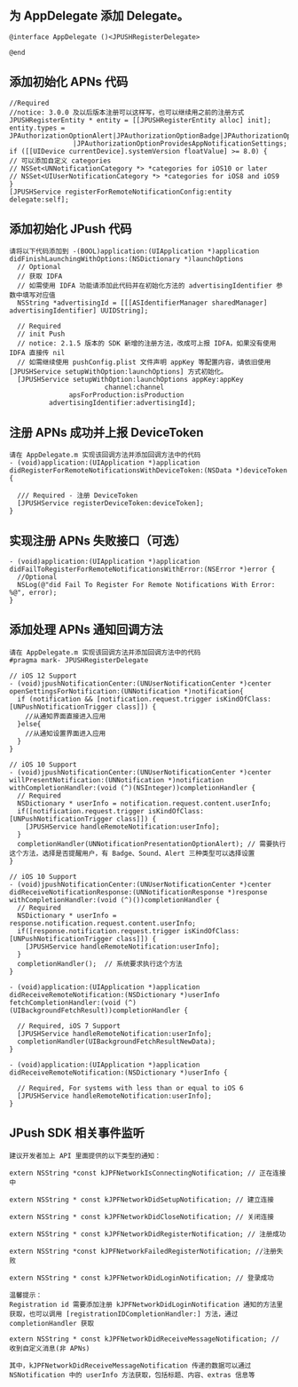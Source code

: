 ## 为 AppDelegate 添加 Delegate。
    @interface AppDelegate ()<JPUSHRegisterDelegate>

    @end

## 添加初始化 APNs 代码
    //Required
    //notice: 3.0.0 及以后版本注册可以这样写，也可以继续用之前的注册方式
    JPUSHRegisterEntity * entity = [[JPUSHRegisterEntity alloc] init];
    entity.types = JPAuthorizationOptionAlert|JPAuthorizationOptionBadge|JPAuthorizationOptionSound
                    |JPAuthorizationOptionProvidesAppNotificationSettings;
    if ([[UIDevice currentDevice].systemVersion floatValue] >= 8.0) {
    // 可以添加自定义 categories
    // NSSet<UNNotificationCategory *> *categories for iOS10 or later
    // NSSet<UIUserNotificationCategory *> *categories for iOS8 and iOS9
    }
    [JPUSHService registerForRemoteNotificationConfig:entity delegate:self];

## 添加初始化 JPush 代码
    请将以下代码添加到 -(BOOL)application:(UIApplication *)application didFinishLaunchingWithOptions:(NSDictionary *)launchOptions
      // Optional
      // 获取 IDFA
      // 如需使用 IDFA 功能请添加此代码并在初始化方法的 advertisingIdentifier 参数中填写对应值
      NSString *advertisingId = [[[ASIdentifierManager sharedManager] advertisingIdentifier] UUIDString];
    
      // Required
      // init Push
      // notice: 2.1.5 版本的 SDK 新增的注册方法，改成可上报 IDFA，如果没有使用 IDFA 直接传 nil
      // 如需继续使用 pushConfig.plist 文件声明 appKey 等配置内容，请依旧使用 [JPUSHService setupWithOption:launchOptions] 方式初始化。
      [JPUSHService setupWithOption:launchOptions appKey:appKey
                            channel:channel
                   apsForProduction:isProduction
              advertisingIdentifier:advertisingId];

## 注册 APNs 成功并上报 DeviceToken
    请在 AppDelegate.m 实现该回调方法并添加回调方法中的代码
    - (void)application:(UIApplication *)application
    didRegisterForRemoteNotificationsWithDeviceToken:(NSData *)deviceToken {
    
      /// Required - 注册 DeviceToken
      [JPUSHService registerDeviceToken:deviceToken];
    }

## 实现注册 APNs 失败接口（可选）
    - (void)application:(UIApplication *)application didFailToRegisterForRemoteNotificationsWithError:(NSError *)error {
      //Optional
      NSLog(@"did Fail To Register For Remote Notifications With Error: %@", error);
    }

## 添加处理 APNs 通知回调方法
    请在 AppDelegate.m 实现该回调方法并添加回调方法中的代码
    #pragma mark- JPUSHRegisterDelegate
    
    // iOS 12 Support
    - (void)jpushNotificationCenter:(UNUserNotificationCenter *)center openSettingsForNotification:(UNNotification *)notification{
      if (notification && [notification.request.trigger isKindOfClass:[UNPushNotificationTrigger class]]) {
        //从通知界面直接进入应用
      }else{
        //从通知设置界面进入应用
      }
    }

    // iOS 10 Support
    - (void)jpushNotificationCenter:(UNUserNotificationCenter *)center willPresentNotification:(UNNotification *)notification withCompletionHandler:(void (^)(NSInteger))completionHandler {
      // Required
      NSDictionary * userInfo = notification.request.content.userInfo;
      if([notification.request.trigger isKindOfClass:[UNPushNotificationTrigger class]]) {
        [JPUSHService handleRemoteNotification:userInfo];
      }
      completionHandler(UNNotificationPresentationOptionAlert); // 需要执行这个方法，选择是否提醒用户，有 Badge、Sound、Alert 三种类型可以选择设置
    }
    
    // iOS 10 Support
    - (void)jpushNotificationCenter:(UNUserNotificationCenter *)center didReceiveNotificationResponse:(UNNotificationResponse *)response withCompletionHandler:(void (^)())completionHandler {
      // Required
      NSDictionary * userInfo = response.notification.request.content.userInfo;
      if([response.notification.request.trigger isKindOfClass:[UNPushNotificationTrigger class]]) {
        [JPUSHService handleRemoteNotification:userInfo];
      }
      completionHandler();  // 系统要求执行这个方法
    }
    
    - (void)application:(UIApplication *)application didReceiveRemoteNotification:(NSDictionary *)userInfo fetchCompletionHandler:(void (^)(UIBackgroundFetchResult))completionHandler {
    
      // Required, iOS 7 Support
      [JPUSHService handleRemoteNotification:userInfo];
      completionHandler(UIBackgroundFetchResultNewData);
    }
    
    - (void)application:(UIApplication *)application didReceiveRemoteNotification:(NSDictionary *)userInfo {
    
      // Required, For systems with less than or equal to iOS 6
      [JPUSHService handleRemoteNotification:userInfo];
    }
    
## JPush SDK 相关事件监听
    建议开发者加上 API 里面提供的以下类型的通知：
    
    extern NSString *const kJPFNetworkIsConnectingNotification; // 正在连接中
    
    extern NSString * const kJPFNetworkDidSetupNotification; // 建立连接
    
    extern NSString * const kJPFNetworkDidCloseNotification; // 关闭连接
    
    extern NSString * const kJPFNetworkDidRegisterNotification; // 注册成功
    
    extern NSString *const kJPFNetworkFailedRegisterNotification; //注册失败
    
    extern NSString * const kJPFNetworkDidLoginNotification; // 登录成功
    
    温馨提示： 
    Registration id 需要添加注册 kJPFNetworkDidLoginNotification 通知的方法里获取，也可以调用 [registrationIDCompletionHandler:] 方法，通过 completionHandler 获取
    
    extern NSString * const kJPFNetworkDidReceiveMessageNotification; // 收到自定义消息(非 APNs)
    
    其中，kJPFNetworkDidReceiveMessageNotification 传递的数据可以通过 NSNotification 中的 userInfo 方法获取，包括标题、内容、extras 信息等